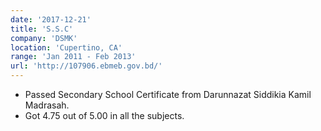 ```yaml
---
date: '2017-12-21'
title: 'S.S.C'
company: 'DSMK'
location: 'Cupertino, CA'
range: 'Jan 2011 - Feb 2013'
url: 'http://107906.ebmeb.gov.bd/'
---
```


- Passed Secondary School Certificate from Darunnazat Siddikia Kamil Madrasah.
- Got 4.75 out of 5.00 in all the subjects.
